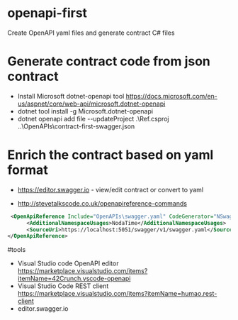 # openapi-first

Create OpenAPI yaml files and generate contract C# files

# Generate contract code from json contract

- Install Microsoft dotnet-openapi tool
    https://docs.microsoft.com/en-us/aspnet/core/web-api/microsoft.dotnet-openapi
- dotnet tool install -g Microsoft.dotnet-openapi
- dotnet openapi add file --updateProject .\Ref.csproj ..\OpenAPIs\contract-first-swagger.json

# Enrich the contract based on yaml format

- https://editor.swagger.io - view/edit contract or convert to yaml

- http://stevetalkscode.co.uk/openapireference-commands
```xml
 <OpenApiReference Include="OpenAPIs\swagger.yaml" CodeGenerator="NSwagCSharp"  Link="OpenAPIs\swagger.yaml" Options="/DateType:NodaTime.LocalDate /GenerateOptionalPropertiesAsNullable:true /GenerateNullableReferenceTypes:true" Namespace="WebApiFromTemplate" AdditionalNamespaceUsages="NodaTime">
      <AdditionalNamespaceUsages>NodaTime</AdditionalNamespaceUsages>
      <SourceUri>https://localhost:5051/swagger/v1/swagger.yaml</SourceUri>
</OpenApiReference>
```

#tools
- Visual Studio code OpenAPI editor https://marketplace.visualstudio.com/items?itemName=42Crunch.vscode-openapi
- Visual Studio Code REST client https://marketplace.visualstudio.com/items?itemName=humao.rest-client
- editor.swagger.io
